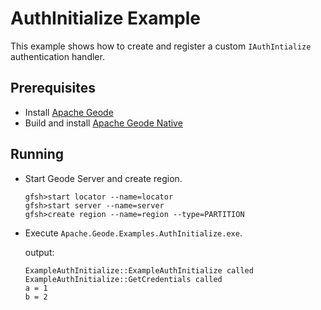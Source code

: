﻿# AuthInitialize Example
This example shows how to create and register a custom `IAuthIntialize` authentication
handler. 

## Prerequisites
* Install [Apache Geode](https://geode.apache.org)
* Build and install [Apache Geode Native](https://github.com/apache/geode-native)

## Running
* Start Geode Server and create region.
  ```
  gfsh>start locator --name=locator
  gfsh>start server --name=server
  gfsh>create region --name=region --type=PARTITION
  ```
* Execute `Apache.Geode.Examples.AuthInitialize.exe`.
  
  output:
  ```
  ExampleAuthInitialize::ExampleAuthInitialize called
  ExampleAuthInitialize::GetCredentials called
  a = 1
  b = 2
  ```

